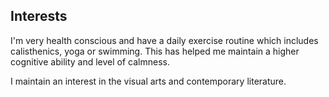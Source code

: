 ## Interests

I'm very health conscious and have a daily exercise routine which includes calisthenics, yoga or swimming. This has helped me maintain a higher cognitive ability and level of calmness.

I maintain an interest in the visual arts and contemporary literature.